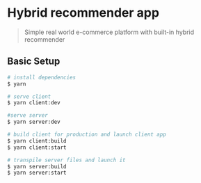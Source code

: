 # Hybrid recommender app

> Simple real world e-commerce platform with built-in hybrid recommender

## Basic Setup

``` bash
# install dependencies
$ yarn

# serve client
$ yarn client:dev

#serve server
$ yarn server:dev

# build client for production and launch client app
$ yarn client:build
$ yarn client:start

# transpile server files and launch it
$ yarn server:build
$ yarn server:start
```

